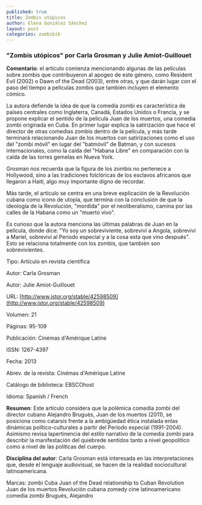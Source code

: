 ```yaml
---
published: true
title: Zombis utópicos
author: Elena González Sánchez
layout: post
categories: zombibib
---
```

### "Zombis utópicos" por Carla Grosman y Julie Amiot-Guillouet

**Comentario**: el artículo comienza mencionando algunas de las películas sobre zombis que contribuyeron al apogeo de este género, como Resident Evil (2002) o Dawn of the Dead (2003), entre otras, y que darán lugar con el paso del tiempo a películas zombis que también incluyen el elemento cómico.

La autora defiende la idea de que la comedia zombi es característica de países centrales como Inglaterra, Canadá, Estados Unidos o Francia, y se propone explicar el sentido de la película Juan de los muertos, una comedia zombi originada en Cuba. En primer lugar explica la satirización que hace el director de otras comedias zombis dentro de la película, y más tarde terminará relacionando Juan de los muertos con satirizaciones como el uso del "zombi móvil" en lugar del "batmóvil" de Batman, y con sucesos internacionales, como la caída del "Habana Libre" en comparación con la caída de las torres gemelas en Nueva York.

Grosman nos recuerda que la figura de los zombis no pertenece a Hollywood, sino a las tradiciones folclóricas de los esclavos africanos que llegaron a Haití, algo muy importante digno de recordar.

Más tarde, el artículo se centra en una breve explicación de la Revolución cubana como icono de utopía, que termina con la conclusión de que la ideología de la Revolución, "mordida" por el neoliberalismo, camina por las calles de la Habana como un "muerto vivo".

Es curioso que la autora menciona las últimas palabras de Juan en la película, donde dice: "Yo soy un sobreviviente, sobreviví a Angola, sobreviví a Mariel, sobreviví al Periodo especial y a la cosa esta que vino después". Esto se relaciona totalmente con los zombis, que también son sobrevivientes.

Tipo: Artículo en revista científica

Autor: Carla Grosman

Autor: Julie Amiot-Guillouet

URL: [http://www.jstor.org/stable/42598509](http://www.jstor.org/stable/42598509)

Volumen: 21

Páginas: 95-109

Publicación: Cinémas d'Amérique Latine

ISSN: 1267-4397

Fecha: 2013

Abrev. de la revista: Cinémas d'Amérique Latine

Catálogo de biblioteca: EBSCOhost

Idioma: Spanish / French

**Resumen**: Este artículo considera que la polémica comedia zombi del director cubano Alejandro Brugués, Juan de los muertos (2011), se posiciona como catarsis frente a la ambigüedad ética instalada enlas dinámicas político-culturales a partir del Periodo especial (1991-2004). Asimismo revisa lapertinencia del estilo narrativo de la comedia zombi para describir la manifestación del quiebrede sentidos tanto a nivel geopolítico como a nivel de las políticas del cuerpo.

**Disciplina del autor**: Carla Grosman está interesada en las interpretaciones que, desde el lenguaje audiovisual, se hacen de la realidad sociocultural latinoamericana.


Marcas: zombi Cuba Juan of the Dead relationship to Cuban Revolution Juan de los muertos Revolución cubana zomedy cine latinoamericano comedia zombi Brugués, Alejandro
